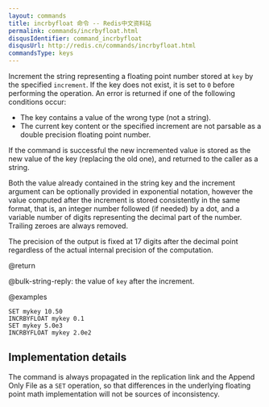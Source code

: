 ```yaml
---
layout: commands
title: incrbyfloat 命令 -- Redis中文资料站
permalink: commands/incrbyfloat.html
disqusIdentifier: command_incrbyfloat
disqusUrl: http://redis.cn/commands/incrbyfloat.html
commandsType: keys
---
```


Increment the string representing a floating point number stored at `key` by the
specified `increment`.
If the key does not exist, it is set to `0` before performing the operation.
An error is returned if one of the following conditions occur:

* The key contains a value of the wrong type (not a string).
* The current key content or the specified increment are not parsable as a
  double precision floating point number.

If the command is successful the new incremented value is stored as the new
value of the key (replacing the old one), and returned to the caller as a
string.

Both the value already contained in the string key and the increment argument
can be optionally provided in exponential notation, however the value computed
after the increment is stored consistently in the same format, that is, an
integer number followed (if needed) by a dot, and a variable number of digits
representing the decimal part of the number.
Trailing zeroes are always removed.

The precision of the output is fixed at 17 digits after the decimal point
regardless of the actual internal precision of the computation.

@return

@bulk-string-reply: the value of `key` after the increment.

@examples

```cli
SET mykey 10.50
INCRBYFLOAT mykey 0.1
SET mykey 5.0e3
INCRBYFLOAT mykey 2.0e2
```

## Implementation details

The command is always propagated in the replication link and the Append Only
File as a `SET` operation, so that differences in the underlying floating point
math implementation will not be sources of inconsistency.
